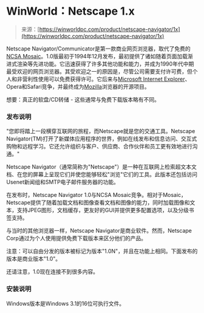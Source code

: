 <!--yml

类别：未分类

日期：2024年05月27日 14:24:15

-->

# WinWorld：Netscape 1.x

> 来源：[https://winworldpc.com/product/netscape-navigator/1x](https://winworldpc.com/product/netscape-navigator/1x)

Netscape Navigator/Communicator是第一款商业网页浏览器，取代了免费的[NCSA Mosaic](/product/ncsa-mosaic)。1.0版最初于1994年12月发布，最初提供了诸如随着页面加载渐进式渲染等先进功能。它迅速获得了许多其他功能和能力，并成为1990年代中期最受欢迎的网页浏览器。其受欢迎之一的原因是，尽管公司需要支付许可费，但个人和非营利性使用可以免费获得许可。它后来与[Microsoft Internet Explorer](/product/internet-explorer)、Opera和Safari竞争，并最终成为[Mozilla](/product/mozilla)浏览器的开源项目。

想要：真正的软盘/CD转储 - 这些通常与免费下载版本略有不同。

### 发布说明

"您即将踏上一段横穿互联网的旅程，而Netscape就是您的交通工具。Netscape Navigator(TM)打开了新媒体应用程序的世界，例如在线发布和信息访问、交互式购物和远程学习。它还允许组织与客户、供应商、合作伙伴和员工更有效地进行沟通。"

Netscape Navigator（通常简称为"Netscape"）是一种在互联网上检索超文本文档、在您的屏幕上呈现它们并使您能够轻松"浏览"它们的工具。此版本还包括访问Usenet新闻组和SMTP电子邮件服务器的功能。

在发布时，Netscape Navigator 1.0与NCSA Mosaic竞争。相对于Mosaic，Netscape提供了随着加载文档和图像查看文档和图像的能力，同时加载图像和文本，支持JPEG图形，文档缓存，更友好的GUI并提供更多配置选项，以及分级书签支持。

与当时的其他浏览器一样，Netscape Navigator是商业软件。然而，Netscape Corp通过为个人使用提供免费下载版本来区分他们的产品。

注意：可以自由分发的版本被标记为版本"1.0N"，并且在功能上相同。下面发布的版本是商业版本"1.0"。

还请注意，1.0现在连接不到很多内容。

### 安装说明

Windows版本是Windows 3.1的16位可执行文件。
